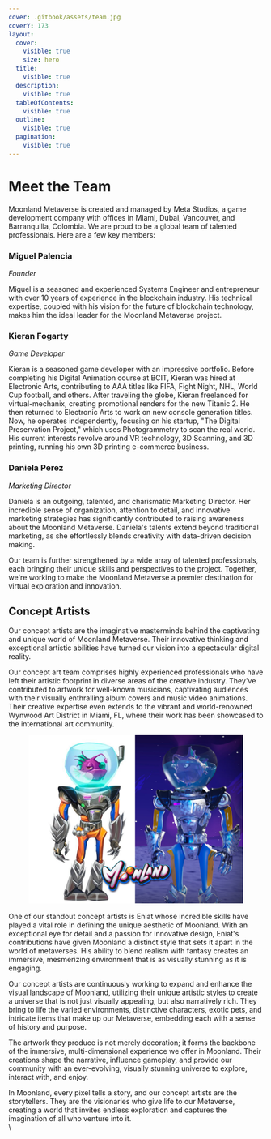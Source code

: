 ```yaml
---
cover: .gitbook/assets/team.jpg
coverY: 173
layout:
  cover:
    visible: true
    size: hero
  title:
    visible: true
  description:
    visible: true
  tableOfContents:
    visible: true
  outline:
    visible: true
  pagination:
    visible: true
---
```


# Meet the Team

Moonland Metaverse is created and managed by Meta Studios, a game development company with offices in Miami, Dubai, Vancouver, and Barranquilla, Colombia. We are proud to be a global team of talented professionals. Here are a few key members:

### Miguel Palencia

_Founder_

Miguel is a seasoned and experienced Systems Engineer and entrepreneur with over 10 years of experience in the blockchain industry. His technical expertise, coupled with his vision for the future of blockchain technology, makes him the ideal leader for the Moonland Metaverse project.

### Kieran Fogarty

_Game Developer_

Kieran is a seasoned game developer with an impressive portfolio. Before completing his Digital Animation course at BCIT, Kieran was hired at Electronic Arts, contributing to AAA titles like FIFA, Fight Night, NHL, World Cup football, and others. After traveling the globe, Kieran freelanced for virtual-mechanix, creating promotional renders for the new Titanic 2. He then returned to Electronic Arts to work on new console generation titles. Now, he operates independently, focusing on his startup, "The Digital Preservation Project," which uses Photogrammetry to scan the real world. His current interests revolve around VR technology, 3D Scanning, and 3D printing, running his own 3D printing e-commerce business.

### Daniela Perez

_Marketing Director_

Daniela is an outgoing, talented, and charismatic Marketing Director. Her incredible sense of organization, attention to detail, and innovative marketing strategies has significantly contributed to raising awareness about the Moonland Metaverse. Daniela's talents extend beyond traditional marketing, as she effortlessly blends creativity with data-driven decision making.

Our team is further strengthened by a wide array of talented professionals, each bringing their unique skills and perspectives to the project. Together, we're working to make the Moonland Metaverse a premier destination for virtual exploration and innovation.

## Concept Artists

Our concept artists are the imaginative masterminds behind the captivating and unique world of Moonland Metaverse. Their innovative thinking and exceptional artistic abilities have turned our vision into a spectacular digital reality.

Our concept art team comprises highly experienced professionals who have left their artistic footprint in diverse areas of the creative industry. They've contributed to artwork for well-known musicians, captivating audiences with their visually enthralling album covers and music video animations. Their creative expertise even extends to the vibrant and world-renowned Wynwood Art District in Miami, FL, where their work has been showcased to the international art community.

<figure><img src=".gitbook/assets/fishhead.jpg" alt=""><figcaption></figcaption></figure>

One of our standout concept artists is Eniat whose incredible skills have played a vital role in defining the unique aesthetic of Moonland. With an exceptional eye for detail and a passion for innovative design, Eniat's contributions have given Moonland a distinct style that sets it apart in the world of metaverses. His ability to blend realism with fantasy creates an immersive, mesmerizing environment that is as visually stunning as it is engaging.

Our concept artists are continuously working to expand and enhance the visual landscape of Moonland, utilizing their unique artistic styles to create a universe that is not just visually appealing, but also narratively rich. They bring to life the varied environments, distinctive characters, exotic pets, and intricate items that make up our Metaverse, embedding each with a sense of history and purpose.

The artwork they produce is not merely decoration; it forms the backbone of the immersive, multi-dimensional experience we offer in Moonland. Their creations shape the narrative, influence gameplay, and provide our community with an ever-evolving, visually stunning universe to explore, interact with, and enjoy.

In Moonland, every pixel tells a story, and our concept artists are the storytellers. They are the visionaries who give life to our Metaverse, creating a world that invites endless exploration and captures the imagination of all who venture into it.\
\


